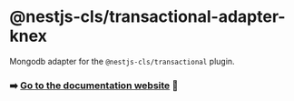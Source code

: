 # @nestjs-cls/transactional-adapter-knex

Mongodb adapter for the `@nestjs-cls/transactional` plugin.

### ➡️ [Go to the documentation website](https://papooch.github.io/nestjs-cls/plugins/available-plugins/transactional/mongodb-adapter) 📖
